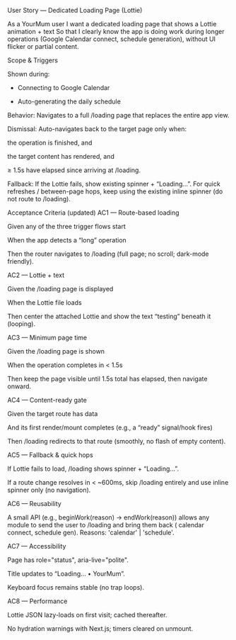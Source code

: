 User Story — Dedicated Loading Page (Lottie)

As a YourMum user
I want a dedicated loading page that shows a Lottie animation + text
So that I clearly know the app is doing work during longer operations (Google Calendar connect, schedule generation), without UI flicker or partial content.

Scope & Triggers

Shown during:

- Connecting to Google Calendar

- Auto-generating the daily schedule

Behavior: Navigates to a full /loading page that replaces the entire app view.

Dismissal: Auto-navigates back to the target page only when:

the operation is finished, and

the target content has rendered, and

≥ 1.5s have elapsed since arriving at /loading.

Fallback: If the Lottie fails, show existing spinner + “Loading…”. For quick refreshes / between-page hops, keep using the existing inline spinner (do not route to /loading).

Acceptance Criteria (updated)
AC1 — Route-based loading

Given any of the three trigger flows start

When the app detects a “long” operation

Then the router navigates to /loading (full page; no scroll; dark-mode friendly).

AC2 — Lottie + text

Given the /loading page is displayed

When the Lottie file loads

Then center the attached Lottie and show the text “testing” beneath it (looping).

AC3 — Minimum page time

Given the /loading page is shown

When the operation completes in < 1.5s

Then keep the page visible until 1.5s total has elapsed, then navigate onward.

AC4 — Content-ready gate

Given the target route has data

And its first render/mount completes (e.g., a “ready” signal/hook fires)

Then /loading redirects to that route (smoothly, no flash of empty content).

AC5 — Fallback & quick hops

If Lottie fails to load, /loading shows spinner + “Loading…”.

If a route change resolves in < ~600ms, skip /loading entirely and use inline spinner only (no navigation).

AC6 — Reusability

A small API (e.g., beginWork(reason) → endWork(reason)) allows any module to send the user to /loading and bring them back ( calendar connect, schedule gen). Reasons: 'calendar' | 'schedule'.

AC7 — Accessibility

Page has role="status", aria-live="polite".

Title updates to “Loading… • YourMum”.

Keyboard focus remains stable (no trap loops).

AC8 — Performance

Lottie JSON lazy-loads on first visit; cached thereafter.

No hydration warnings with Next.js; timers cleared on unmount.
